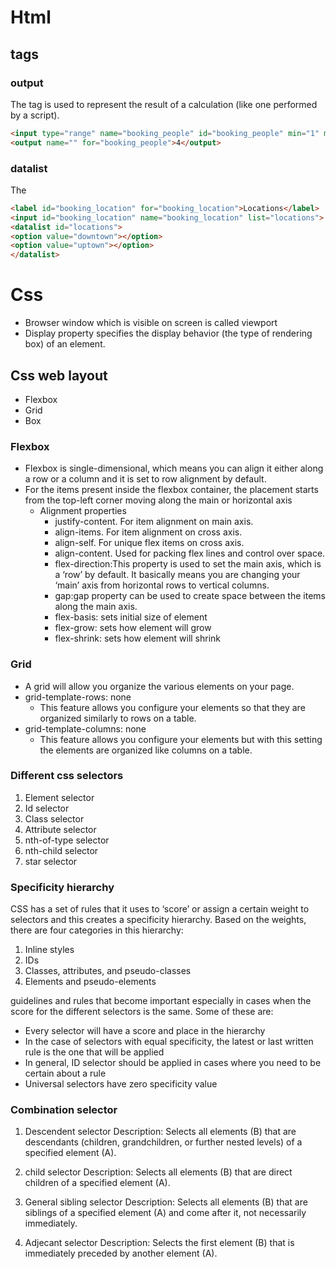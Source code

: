 # Html
## tags
### output
The <output> tag is used to represent the result of a calculation (like one performed by a script).
```html
<input type="range" name="booking_people" id="booking_people" min="1" max="5" value="4" oninput="this.nextElementSibling.value=this.value">  
<output name="" for="booking_people">4</output>
```

### datalist
The <datalist> tag specifies a list of pre-defined options for an <input> element.
```html 
<label id="booking_location" for="booking_location">Locations</label>
<input id="booking_location" name="booking_location" list="locations">
<datalist id="locations">
<option value="downtown"></option>
<option value="uptown"></option>
</datalist>
```
# Css
* Browser window which is visible on screen is called viewport
* Display property specifies the display behavior (the type of rendering box) of an element.
## Css web layout
* Flexbox
* Grid
* Box



### Flexbox
* Flexbox is single-dimensional, which means you can align it either along a row or a column and it is set to row alignment by default.
* For the items present inside the flexbox container, the placement starts from the top-left corner moving along the main or horizontal axis
    - Alignment properties
        - justify-content. For item alignment on main axis.
        - align-items. For item alignment on cross axis.
        - align-self. For unique flex items on cross axis.
        - align-content. Used for packing flex lines and control over space.
        - flex-direction:This property is used to set the main axis, which is a ‘row’ by default. It basically means you are changing your ‘main’ axis from horizontal rows to vertical columns. 
        - gap:gap property can be used to create space between the items along the main axis.
        - flex-basis: sets initial size of element
        - flex-grow: sets how element will grow
        - flex-shrink: sets how element will shrink

### Grid
* A grid will allow you organize the various elements on your page. 
* grid-template-rows: none
    - This feature allows you configure your elements so that they are organized similarly to rows on a table.
* grid-template-columns: none
    - This feature allows you configure your elements but with this setting the elements are organized like columns on a table.

### Different css selectors
1. Element selector
2. Id selector
3. Class selector
4. Attribute selector
5. nth-of-type selector
6. nth-child  selector
7. star selector

### Specificity hierarchy
CSS has a set of rules that it uses to ‘score’ or assign a certain weight to selectors and this creates a specificity hierarchy. Based on the weights, there are four categories in this hierarchy: 
1. Inline styles 
2. IDs 
3. Classes, attributes, and pseudo-classes 
4. Elements and pseudo-elements 

guidelines and rules that become important especially in cases when the score for the different selectors is the same. Some of these are:
* Every selector will have a score and place in the hierarchy
* In the case of selectors with equal specificity, the latest or last written rule is the one that will be applied
* In general, ID selector should be applied in cases where you need to be certain about a rule 
* Universal selectors have zero specificity value

### Combination selector
1. Descendent selector
Description: Selects all elements (B) that are descendants (children, grandchildren, or further nested levels) of a specified element (A).

2. child selector
Description: Selects all elements (B) that are direct children of a specified element (A).

3. General sibling selector
Description: Selects all elements (B) that are siblings of a specified element (A) and come after it, not necessarily immediately.

4. Adjecant selector
Description: Selects the first element (B) that is immediately preceded by another element (A).

